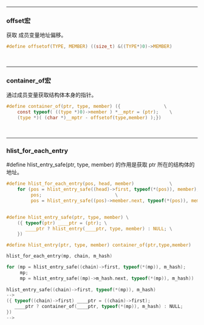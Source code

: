 ***
### offset宏
获取 成员变量地址偏移。
```c
#define offsetof(TYPE, MEMBER) ((size_t) &((TYPE*)0)->MEMBER)
```
 
***
### container_of宏
通过成员变量获取结构体本身的指针。
```c
#define container_of(ptr, type, member) ({                \
	const typeof( ((type *)0)->member ) *__mptr = (ptr);    \
	(type *)( (char *)__mptr - offsetof(type,member) );})
```
 
***
### hlist_for_each_entry

#define hlist_entry_safe(ptr, type, member) 的作用是获取 ptr 所在的结构体的地址。
```c
#define hlist_for_each_entry(pos, head, member)				\
	for (pos = hlist_entry_safe((head)->first, typeof(*(pos)), member);\
	     pos;							\
	     pos = hlist_entry_safe((pos)->member.next, typeof(*(pos)), member))
         

#define hlist_entry_safe(ptr, type, member) \
	({ typeof(ptr) ____ptr = (ptr); \
	   ____ptr ? hlist_entry(____ptr, type, member) : NULL; \
	})

#define hlist_entry(ptr, type, member) container_of(ptr,type,member)

hlist_for_each_entry(mp, chain, m_hash)

for (mp = hlist_entry_safe((chain)->first, typeof(*(mp)), m_hash);
     mp;							
     mp = hlist_entry_safe((mp)->m_hash.next, typeof(*(mp)), m_hash))
     
hlist_entry_safe((chain)->first, typeof(*(mp)), m_hash)
-->
({ typeof((chain)->first) ____ptr = ((chain)->first); 
   ____ptr ? container_of(____ptr, typeof(*(mp)), m_hash) : NULL; 
})
-->

```
